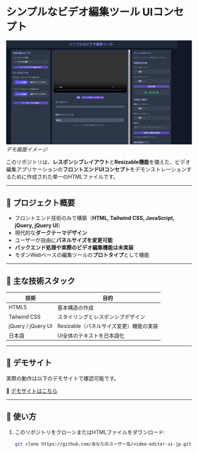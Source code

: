 # シンプルなビデオ編集ツール UIコンセプト

![UI Preview](./image/image.png)  
*デモ画面イメージ*

このリポジトリは、**レスポンシブレイアウト**と**Resizable機能**を備えた、ビデオ編集アプリケーションの**フロントエンドUIコンセプト**をデモンストレーションするために作成された単一のHTMLファイルです。

---

## 🔹 プロジェクト概要

- フロントエンド技術のみで構築（**HTML, Tailwind CSS, JavaScript, jQuery, jQuery UI**）  
- 現代的な**ダークテーマデザイン**  
- ユーザーが自由に**パネルサイズを変更可能**  
- **バックエンド処理や実際のビデオ編集機能は未実装**  
- モダンWebベースの編集ツールの**プロトタイプ**として機能

---

## 🔹 主な技術スタック

| 技術 | 目的 |
|------|------|
| HTML5 | 基本構造の作成 |
| Tailwind CSS | スタイリングとレスポンシブデザイン |
| jQuery / jQuery UI | Resizable（パネルサイズ変更）機能の実装 |
| 日本語 | UI全体のテキストを日本語化 |

---

## 🔹 デモサイト

実際の動作は以下のデモサイトで確認可能です。

🔗 [デモサイトはこちら](https://rikiza.pythonanywhere.com/video-editor-jp/)

---

## 🔹 使い方

1. このリポジトリをクローンまたはHTMLファイルをダウンロード:
   ```bash
   git clone https://github.com/あなたのユーザー名/video-editor-ui-jp.git
